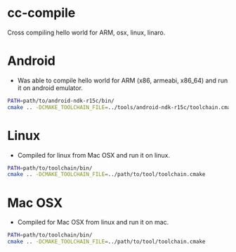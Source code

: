 # cc-compile

Cross compiling hello world for ARM, osx, linux, linaro.

# Android
* Was able to compile hello world for ARM (x86, armeabi, x86_64) and run it on android emulator.
```bash
PATH=path/to/android-ndk-r15c/bin/
cmake .. -DCMAKE_TOOLCHAIN_FILE=../tools/android-ndk-r15c/toolchain.cmake  -DANDROID_NDK=android-ndk-r15c/ -DANDROID_ABI="x86" -DANDROID_NATIVE_API_LEVEL=android-26 -DCMAKE_BUILD_TYPE=Release
```

# Linux
* Compiled for linux from Mac OSX and run it on linux.
```bash
PATH=path/to/toolchain/bin/
cmake .. -DCMAKE_TOOLCHAIN_FILE=../path/to/tool/toolchain.cmake
```

# Mac OSX
* Compiled for Mac OSX from linux and run it on mac.
```bash
PATH=path/to/toolchain/bin/
cmake .. -DCMAKE_TOOLCHAIN_FILE=../path/to/tool/toolchain.cmake
```
